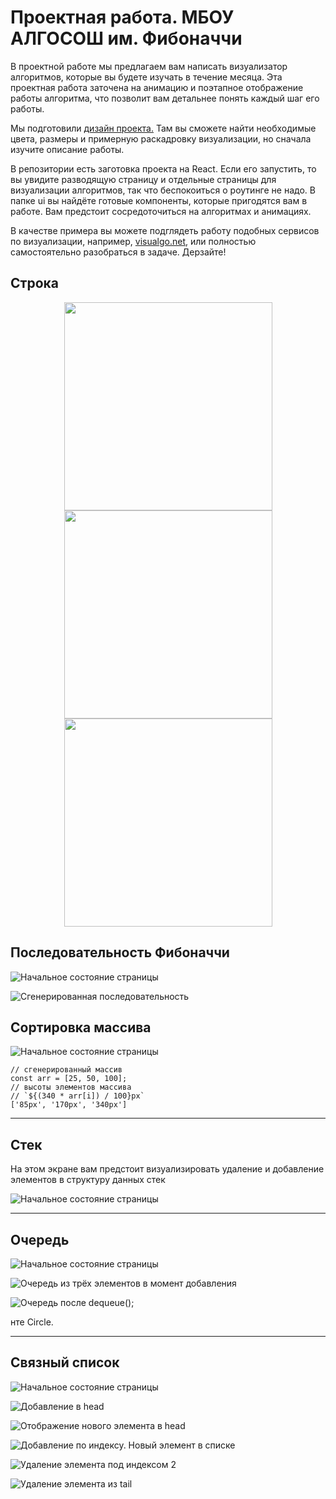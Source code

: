 # Проектная работа. МБОУ АЛГОСОШ им. Фибоначчи

В проектной работе мы предлагаем вам написать визуализатор алгоритмов, которые вы будете изучать в течение месяца. Эта проектная работа заточена на анимацию и поэтапное отображение работы алгоритма, что позволит вам детальнее понять каждый шаг его работы.

Мы подготовили [дизайн проекта.](https://www.figma.com/file/RIkypcTQN5d37g7RRTFid0/Algososh_external_link?node-id=0%3A1) Там вы сможете найти необходимые цвета, размеры и примерную раскадровку визуализации, но сначала изучите описание работы.

В репозитории есть заготовка проекта на React. Если его запустить, то вы увидите разводящую страницу и отдельные страницы для визуализации алгоритмов, так что беспокоиться о роутинге не надо. В папке ui вы найдёте готовые компоненты, которые пригодятся вам в работе. Вам предстоит сосредоточиться на алгоритмах и анимациях. 

В качестве примера вы можете подглядеть работу подобных сервисов по визуализации, например, [visualgo.net](https://visualgo.net/en), или полностью самостоятельно разобраться в задаче. Дерзайте!

## Строка

<p align='center'><img width=333 src='./README_static/Untitled.png'/><img width=333 src='./README_static/Untitled%201.png'/><img width=333 src='./README_static/Untitled%202.png'/></p>


## Последовательность Фибоначчи



![Начальное состояние страницы](README_static/Untitled%203.png)


![Сгенерированная последовательность](README_static/Untitled%204.png)


## Сортировка массива


![Начальное состояние страницы](README_static/Untitled%205.png)



```tsx
// сгенерированный массив
const arr = [25, 50, 100];
// высоты элементов массива
// `${(340 * arr[i]) / 100}px`
['85px', '170px', '340px']
```


---

## Стек

На этом экране вам предстоит визуализировать удаление и добавление элементов в структуру данных стек


![Начальное состояние страницы](README_static/Untitled%206.png)

---

## Очередь

![Начальное состояние страницы](README_static/Untitled%207.png)


![Очередь из трёх элементов в момент добавления](README_static/Untitled%209.png)


![Очередь после `dequeue();`](README_static/Untitled%2010.png)

нте Сircle.

---

## Связный список



![Начальное состояние страницы](README_static/Untitled%2011.png)



![Добавление в head](README_static/Untitled%2012.png)



![Отображение нового элемента в head](README_static/Untitled%2013.png)


![Добавление по индексу. Новый элемент в списке](README_static/Untitled%2015.png)



![Удаление элемента под индексом 2](README_static/Untitled%2016.png)


![Удаление элемента из tail](README_static/Untitled%2017.png)


